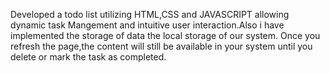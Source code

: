 Developed a todo list utilizing HTML,CSS and JAVASCRIPT allowing dynamic task Mangement and intuitive user interaction.Also i have implemented the storage of data the local storage of our system. Once you refresh the page,the content will still be available in your system until you
                    delete or mark the task as completed.
